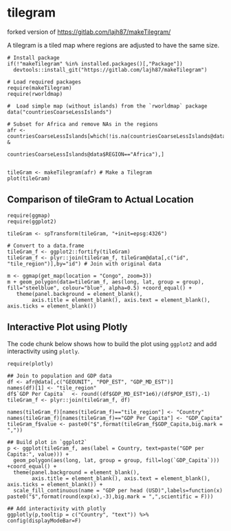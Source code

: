 # tilegram

forked version of https://gitlab.com/lajh87/makeTilegram/

A tilegram is a tiled map where regions are adjusted to have the same size.

```{r,message=F, warning=F, results='asis',fig.width=5, fig.height=4.5}
# Install package
if(!"makeTilegram" %in% installed.packages()[,"Package"])
  devtools::install_git("https://gitlab.com/lajh87/makeTilegram")

# Load required packages
require(makeTilegram)
require(rworldmap)

#  Load simple map (without islands) from the `rworldmap` package
data("countriesCoarseLessIslands") 

# Subset for Africa and remove NAs in the regions
afr <- countriesCoarseLessIslands[which(!is.na(countriesCoarseLessIslands@data$REGION) &  
                                          countriesCoarseLessIslands@data$REGION=="Africa"),]


tileGram <- makeTilegram(afr) # Make a Tilegram
plot(tileGram)
```


## Comparison of tileGram to Actual Location

```{r, message=F, warning=F,cache=T}
require(ggmap)
require(ggplot2)

tileGram <- spTransform(tileGram, "+init=epsg:4326")

# Convert to a data.frame
tileGram_f <- ggplot2::fortify(tileGram) 
tileGram_f <- plyr::join(tileGram_f, tileGram@data[,c("id", "tile_region")],by="id") # Join with original data

m <- ggmap(get_map(location = "Congo", zoom=3)) 
m + geom_polygon(data=tileGram_f, aes(long, lat, group = group), fill="steelblue", colour="blue", alpha=0.5) +coord_equal() +
   theme(panel.background = element_blank(), 
        axis.title = element_blank(), axis.text = element_blank(), axis.ticks = element_blank())

```

## Interactive Plot using Plotly

The code chunk below shows how to build the plot using `ggplot2` and add interactivity using `plotly`.

```{r, warning=F, message=F,fig.width=5, fig.height=4.5}
require(plotly)

## Join to population and GDP data
df <- afr@data[,c("GEOUNIT", "POP_EST", "GDP_MD_EST")]
names(df)[1] <- "tile_region"
df$`GDP Per Capita`  <- round((df$GDP_MD_EST*1e6)/(df$POP_EST),-1)
tileGram_f <- plyr::join(tileGram_f, df)

names(tileGram_f)[names(tileGram_f)=="tile_region"] <- "Country"
names(tileGram_f)[names(tileGram_f)=="GDP Per Capita"] <- "GDP_Capita"
tileGram_f$value <- paste0("$",format(tileGram_f$GDP_Capita,big.mark = ","))

## Build plot in `ggplot2`
p <- ggplot(tileGram_f, aes(label = Country, text=paste("GDP per Capita:", value))) +
  geom_polygon(aes(long, lat, group = group, fill=log(`GDP_Capita`))) +coord_equal() +
  theme(panel.background = element_blank(), 
        axis.title = element_blank(), axis.text = element_blank(), axis.ticks = element_blank()) +
  scale_fill_continuous(name = "GDP per head (USD)",labels=function(x) paste0("$",format(round(exp(x),-3),big.mark = ",",scientific = F)))

## Add interactivity with plotly
ggplotly(p,tooltip = c("Country", "text")) %>% config(displayModeBar=F)

```


